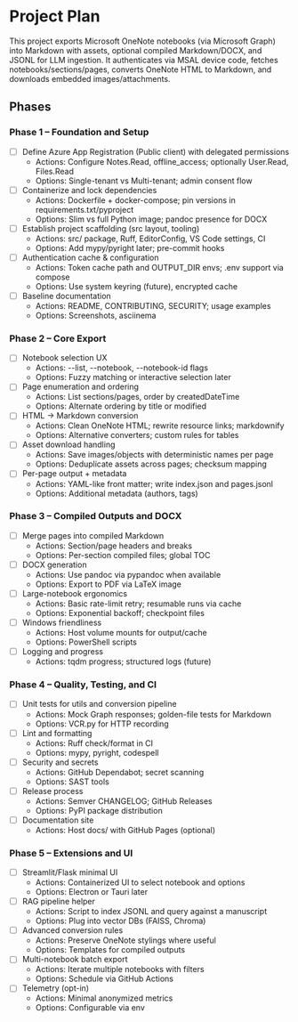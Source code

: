# Project Plan

This project exports Microsoft OneNote notebooks (via Microsoft Graph) into Markdown with assets, optional compiled Markdown/DOCX, and JSONL for LLM ingestion. It authenticates via MSAL device code, fetches notebooks/sections/pages, converts OneNote HTML to Markdown, and downloads embedded images/attachments.

## Phases

### Phase 1 – Foundation and Setup
- [ ] Define Azure App Registration (Public client) with delegated permissions
  - Actions: Configure Notes.Read, offline_access; optionally User.Read, Files.Read
  - Options: Single-tenant vs Multi-tenant; admin consent flow
- [ ] Containerize and lock dependencies
  - Actions: Dockerfile + docker-compose; pin versions in requirements.txt/pyproject
  - Options: Slim vs full Python image; pandoc presence for DOCX
- [ ] Establish project scaffolding (src layout, tooling)
  - Actions: src/ package, Ruff, EditorConfig, VS Code settings, CI
  - Options: Add mypy/pyright later; pre-commit hooks
- [ ] Authentication cache & configuration
  - Actions: Token cache path and OUTPUT_DIR envs; .env support via compose
  - Options: Use system keyring (future), encrypted cache
- [ ] Baseline documentation
  - Actions: README, CONTRIBUTING, SECURITY; usage examples
  - Options: Screenshots, asciinema

### Phase 2 – Core Export
- [ ] Notebook selection UX
  - Actions: --list, --notebook, --notebook-id flags
  - Options: Fuzzy matching or interactive selection later
- [ ] Page enumeration and ordering
  - Actions: List sections/pages, order by createdDateTime
  - Options: Alternate ordering by title or modified
- [ ] HTML → Markdown conversion
  - Actions: Clean OneNote HTML; rewrite resource links; markdownify
  - Options: Alternative converters; custom rules for tables
- [ ] Asset download handling
  - Actions: Save images/objects with deterministic names per page
  - Options: Deduplicate assets across pages; checksum mapping
- [ ] Per-page output + metadata
  - Actions: YAML-like front matter; write index.json and pages.jsonl
  - Options: Additional metadata (authors, tags)

### Phase 3 – Compiled Outputs and DOCX
- [ ] Merge pages into compiled Markdown
  - Actions: Section/page headers and breaks
  - Options: Per-section compiled files; global TOC
- [ ] DOCX generation
  - Actions: Use pandoc via pypandoc when available
  - Options: Export to PDF via LaTeX image
- [ ] Large-notebook ergonomics
  - Actions: Basic rate-limit retry; resumable runs via cache
  - Options: Exponential backoff; checkpoint files
- [ ] Windows friendliness
  - Actions: Host volume mounts for output/cache
  - Options: PowerShell scripts
- [ ] Logging and progress
  - Actions: tqdm progress; structured logs (future)

### Phase 4 – Quality, Testing, and CI
- [ ] Unit tests for utils and conversion pipeline
  - Actions: Mock Graph responses; golden-file tests for Markdown
  - Options: VCR.py for HTTP recording
- [ ] Lint and formatting
  - Actions: Ruff check/format in CI
  - Options: mypy, pyright, codespell
- [ ] Security and secrets
  - Actions: GitHub Dependabot; secret scanning
  - Options: SAST tools
- [ ] Release process
  - Actions: Semver CHANGELOG; GitHub Releases
  - Options: PyPI package distribution
- [ ] Documentation site
  - Actions: Host docs/ with GitHub Pages (optional)

### Phase 5 – Extensions and UI
- [ ] Streamlit/Flask minimal UI
  - Actions: Containerized UI to select notebook and options
  - Options: Electron or Tauri later
- [ ] RAG pipeline helper
  - Actions: Script to index JSONL and query against a manuscript
  - Options: Plug into vector DBs (FAISS, Chroma)
- [ ] Advanced conversion rules
  - Actions: Preserve OneNote stylings where useful
  - Options: Templates for compiled outputs
- [ ] Multi-notebook batch export
  - Actions: Iterate multiple notebooks with filters
  - Options: Schedule via GitHub Actions
- [ ] Telemetry (opt-in)
  - Actions: Minimal anonymized metrics
  - Options: Configurable via env
